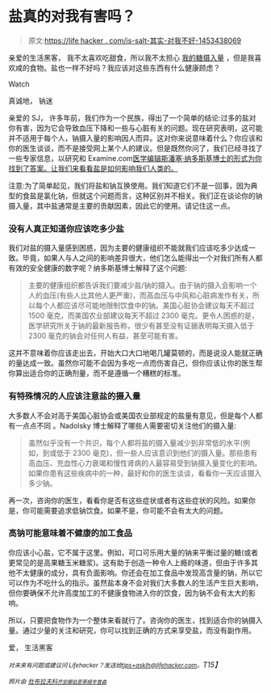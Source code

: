 # 盐真的对我有害吗？

> 原文:[https://life hacker . com/is-salt-其实-对我不好-1453438069](https://lifehacker.com/is-salt-actually-bad-for-me-1453438069)

亲爱的生活黑客，
我不太喜欢吃甜食，所以我不太担心 [我的糖摄入量](https://lifehacker.com/what-sugar-actually-does-to-your-brain-and-body-5809331) ，但是我喜欢咸的食物。盐也一样不好吗？我应该对这些东西有什么健康顾虑？

Watch

真诚地，
钠迷

亲爱的 SJ，
许多年前，我们作为一个民族，得出了一个简单的结论:过多的盐对你有害，因为它会导致血压下降和一些与心脏有关的问题。现在研究表明，这可能并不适用于每个人，钠摄入量的影响因人而异。这对你来说意味着什么？你应该和你的医生谈谈，而不是接受网上某个人的建议。但是既然你问了，我们已经寻找了一些专家信息，以研究和 Examine.com[医学编辑斯潘塞·纳多斯基博士的形式为你找到了答案。让我们来看看盐是如何影响我们人类的。](http://examine.com/)

注意:为了简单起见，我们将盐和钠互换使用。我们知道它们不是一回事，因为典型的食盐是氯化钠，但就这个问题而言，这种区别并不相关。我们正在谈论你的钠摄入量，其中盐通常是主要的贡献因素，因此它的使用。请记住这一点。

### 没有人真正知道你应该吃多少盐

我们对盐的摄入量感到困惑，因为主要的健康组织不能就我们应该吃多少达成一致。毕竟，如果人与人之间的影响差异很大，他们怎么能得出一个对我们所有人都有效的安全健康的数字呢？纳多斯基博士解释了这个问题:

> 主要的健康组织都告诉我们要减少盐/钠的摄入。由于钠的摄入会影响一个人的血压(有些人比其他人更严重)，而高血压与中风和心脏病发作有关，所以每个人都应该尽可能地限制饮食中的钠。美国心脏协会建议每天不超过 1500 毫克，而美国农业部建议每天不超过 2300 毫克。更令人困惑的是，医学研究所关于钠的最新报告称，很少有甚至没有证据表明每天摄入低于 2300 毫克的钠会对任何人有益，甚至可能有害。

这并不意味着你应该走出去，开始大口大口地喝几罐莫顿的，而是说没人能就正确的量达成一致。虽然你可能不会因为多吃一点而伤害自己，但你应该让你的医生帮你算出适合你的正确剂量，而不是遵循一个糟糕的标准。

### 有特殊情况的人应该注意盐的摄入量

大多数人不会对高于美国心脏协会或美国农业部规定的盐量有意见，但是每个人都有一点点不同 。Nadolsky 博士解释了哪些人需要密切关注他们的摄入量:

> 虽然似乎没有一个共识，每个人都将盐的摄入量减少到非常低的水平(例如，到或低于 2300 毫克)，但一些人应该意识到他们的摄入量。那些患有高血压、充血性心力衰竭和慢性肾病的人最容易受到钠摄入量变化的影响。如果你患有这些疾病中的一种，最好和你的医生谈谈，看看你一天应该摄入多少钠。

再一次，咨询你的医生，看看你是否有这些症状或者有这些症状的风险。如果你是，你可能需要追求低钠饮食。如果不是，你可能不会有太大的问题。

### 高钠可能意味着不健康的加工食品

你应该小心盐，它不属于这里。例如，可口可乐用大量的钠来平衡过量的糖(或者更常见的是高果糖玉米糖浆)。这有助于创造一种令人上瘾的味道，但由于许多其他不太健康的成分，具有负面影响。你还会在加工食品中发现高含量的钠，所以它可以作为不吃什么的指示。虽然盐本身不会对我们大多数人的生活产生巨大影响，但你要确保不允许高度加工的不健康食物进入你的饮食，因为钠不会有太大的影响。

所以，只要把食物作为一个整体来看就行了。咨询你的医生，找到适合你的钠摄入量。通过少量的关注和研究，你可以找到正确的方式来享受盐，而没有副作用。

爱，
生活黑客

*<small>对未来有问题或建议问 Lifehacker？发送给</small>*[*<small>tips+asklh@lifehacker.com</small>*](mailto:tips+asklh@lifehacker.com)*<small>。</small>T15】*

*<small>照片由</small>* [*<small>杜布拉夫科</small>*](http://www.flickr.com/photos/11939863@N08/3794105536/)*<small></small>*<small>[<small>*乔安娜伯恩*</small>](http://www.flickr.com/photos/66992990@N00/4819376578/)<small></small>*[<small>*蒂姆辛普森*</small>](http://www.flickr.com/photos/timmy2s/8329574322/)<small></small>*</small>

<small>*<small></small>*</small>